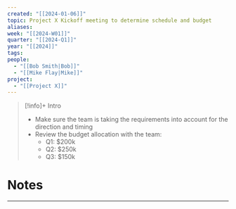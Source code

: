 ```yaml
---
created: "[[2024-01-06]]"
topic: Project X Kickoff meeting to determine schedule and budget
aliases: 
week: "[[2024-W01]]"
quarter: "[[2024-Q1]]"
year: "[[2024]]"
tags: 
people:
  - "[[Bob Smith|Bob]]"
  - "[[Mike Flay|Mike]]"
project:
  - "[[Project X]]"
---
```




> [!info]+ Intro
> - Make sure the team is taking the requirements into account for the direction and timing
> - Review the budget allocation with the team:
> 	- Q1: $200k
> 	- Q2: $250k
> 	- Q3: $150k

# Notes
---

